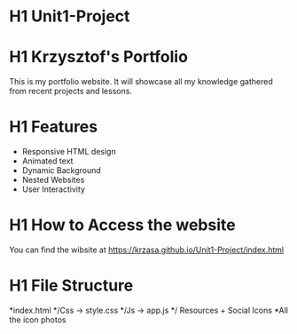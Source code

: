 # H1 Unit1-Project 
# H1 Krzysztof's Portfolio 

<p>This is my portfolio website. It will showcase all my knowledge gathered from recent projects and lessons.  </p>

# H1 Features

* Responsive HTML design 
* Animated text 
* Dynamic Background 
* Nested Websites 
* User Interactivity 

# H1 How to Access the website 
You can find the wibsite at https://krzasa.github.io/Unit1-Project/index.html

# H1 File Structure 
*index.html
*/Css  -> style.css
*/Js -> app.js
*/ Resources 
    + Social Icons 
        *All the icon photos 

    


